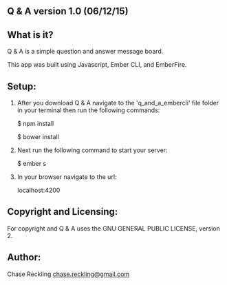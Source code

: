 
Q & A version 1.0 (06/12/15)
---------------------------------------------

What is it?
-----------

Q & A is a simple question and answer message board.

This app was built using Javascript, Ember CLI, and EmberFire.

Setup:
------

1. After you download Q & A navigate to the 'q_and_a_embercli' file folder in your terminal then run the following commands:

   $ npm install
   
   $ bower install
   
2. Next run the following command to start your server:
   
   $ ember s
   
3. In your browser navigate to the url: 
  
   localhost:4200

Copyright and Licensing:
------------------------

For copyright and Q & A uses the GNU GENERAL PUBLIC LICENSE, version 2.

Author:
-------

Chase Reckling 
chase.reckling@gmail.com
